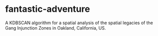 # fantastic-adventure
A KDBSCAN algorithm for a spatial analysis of the spatial legacies of the Gang Injunction Zones in Oakland, California, US.

